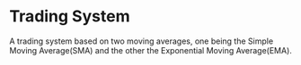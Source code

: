 # Trading System

A trading system based on two moving averages, one being the Simple Moving Average(SMA) and the other the Exponential Moving Average(EMA).
